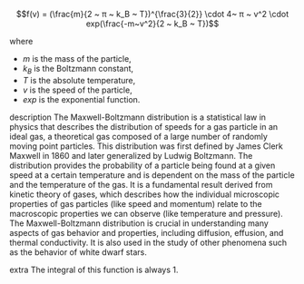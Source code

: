 

$$f(v) = (\frac{m}{2 ~ π ~ k_B ~ T})^{\frac{3}{2}} \cdot 4~ π ~ v^2 \cdot exp(\frac{-m~v^2}{2 ~ k_B ~ T})$$

where
- $m$ is the mass of the particle,
- $k_B$ is the Boltzmann constant,
- $T$ is the absolute temperature,
- $v$ is the speed of the particle,
- $exp$ is the exponential function.

description
	The Maxwell-Boltzmann distribution is a statistical law in physics that describes the distribution of speeds for a gas particle in an ideal gas, a theoretical gas composed of a large number of randomly moving point particles. This distribution was first defined by James Clerk Maxwell in 1860 and later generalized by Ludwig Boltzmann.	
	The distribution provides the probability of a particle being found at a given speed at a certain temperature and is dependent on the mass of the particle and the temperature of the gas. It is a fundamental result derived from kinetic theory of gases, which describes how the individual microscopic properties of gas particles (like speed and momentum) relate to the macroscopic properties we can observe (like temperature and pressure).
	The Maxwell-Boltzmann distribution is crucial in understanding many aspects of gas behavior and properties, including diffusion, effusion, and thermal conductivity. It is also used in the study of other phenomena such as the behavior of white dwarf stars.

extra
	The integral of this function is always 1.